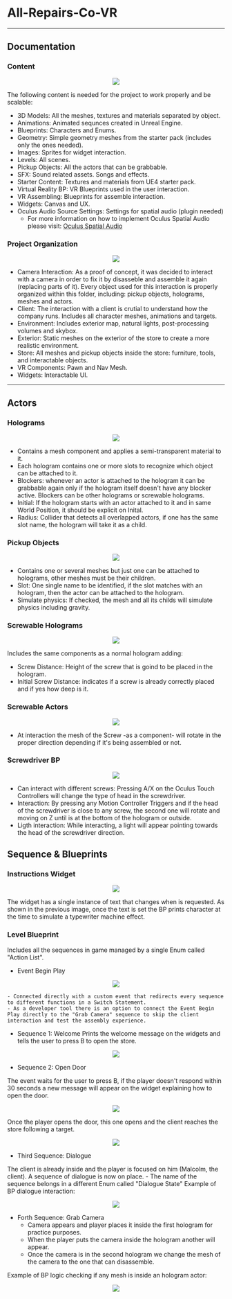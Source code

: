 # All-Repairs-Co-VR
---
## Documentation
### **Content**
<p align="center">
  <img src="Images/Content.PNG">
</p>
The following content is needed for the project to work properly and be scalable:

- 3D Models: All the meshes, textures and materials separated by object.
- Animations: Animated sequnces created in Unreal Engine.
- Blueprints: Characters and Enums.
- Geometry: Simple geometry meshes from the starter pack (includes only the ones needed).
- Images: Sprites for widget interaction.
- Levels: All scenes.
- Pickup Objects: All the actors that can be grabbable.
- SFX: Sound related assets. Songs and effects.
- Starter Content: Textures and materials from UE4 starter pack.
- Virtual Reality BP: VR Blueprints used in the user interaction.
- VR Assembling: Blueprints for assemble interaction.
- Widgets: Canvas and UX.
- Oculus Audio Source Settings: Settings for spatial audio (plugin needed)
    - For more information on how to implement Oculus Spatial Audio please visit: [Oculus Spatial Audio](https://developer.oculus.com/documentation/unreal/audio-osp-ue/)

### **Project Organization**
<p align="center">
  <img src="Images/Level_Organization.PNG">
</p> 

- Camera Interaction: As a proof of concept, it was decided to interact with a camera in order to fix it by disasseble and assemble it again (replacing parts of it). Every object used for this interaction is properly organized within this folder, including: pickup objects, holograms, meshes and actors.
- Client: The interaction with a client is crutial to understand how the company runs. Includes all character meshes, animations and targets.
- Environment: Includes exterior map, natural lights, post-processing volumes and skybox.
- Exterior: Static meshes on the exterior of the store to create a more realistic environment.
- Store: All meshes and pickup objects inside the store: furniture, tools, and interactable objects.
- VR Components: Pawn and Nav Mesh.
- Widgets: Interactable UI.
---

## Actors

### Holograms
<p align="center">
  <img src="Images/Holo.PNG">
</p>

- Contains a mesh component and applies a semi-transparent material to it. 
- Each hologram contains one or more slots to recognize which object can be attached to it. 
- Blockers: whenever an actor is attached to the hologram it can be grabbable again only if the hologram itself doesn't have any blocker active. Blockers can be other holograms or screwable holograms. 
- Initial: If the hologram starts with an actor attached to it and in same World Position, it should be explicit on Inital.
- Radius: Collider that detects all overlapped actors, if one has the same slot name, the hologram will take it as a child.

### Pickup Objects
<p align="center">
  <img src="Images/Pickup.PNG">
</p>

- Contains one or several meshes but just one can be attached to holograms, other meshes must be their children.
- Slot: One single name to be identified, if the slot matches with an hologram, then the actor can be attached to the hologram.
- Simulate physics: If checked, the mesh and all its childs will simulate physics including gravity.

### Screwable Holograms
<p align="center">
  <img src="Images/Screwable.PNG">
</p>

Includes the same components as a normal hologram adding:
- Screw Distance: Height of the screw that is goind to be placed in the hologram.
- Initial Screw Distance: indicates if a screw is already correctly placed and if yes how deep is it.

### Screwable Actors
<p align="center">
  <img src="Images/Screwable_Actor.PNG">
</p>

- At interaction the mesh of the Screw -as a component- will rotate in the proper direction depending if it's being assembled or not.

### Screwdriver BP
<p align="center">
  <img src="Images/Screwdriver.PNG">
</p>

- Can interact with different screws: Pressing A/X on the Oculus Touch Controllers will change the type of head in the screwdriver.
- Interaction: By pressing any Motion Controller Triggers and if the head of the screwdriver is close to any screw, the second one will rotate and moving on Z until is at the bottom of the hologram or outside.
- Ligth interaction: While interacting, a light will appear pointing towards the head of the screwdriver direction.

## Sequence & Blueprints

### Instructions Widget
<p align="center">
  <img src="Images/Widget_BP.PNG">
</p>
The widget has a single instance of text that changes when is requested. 
As shown in the previous image, once the text is set the BP prints character at the time to simulate a typewriter machine effect.

### Level Blueprint
Includes all the sequences in game managed by a single Enum called "Action List".

- Event Begin Play
<p align="center">
  <img src="Images/Begin_Play.PNG">
</p>

	- Connected directly with a custom event that redirects every sequence to different functions in a Switch Statement.
	- As a developer tool there is an option to connect the Event Begin Play directly to the "Grab Camera" sequence to skip the client interaction and test the assembly experience. 
- Sequence 1: Welcome
Prints the welcome message on the widgets and tells the user to press B to open the store.
<p align="center">
  <img src="Images/Welcome.PNG">
</p>

- Sequence 2: Open Door

The event waits for the user to press B, if the player doesn't respond within 30 seconds a new message will appear on the widget explaining how to open the door.
<p align="center">
  <img src="Images/Wait_To_Open.PNG">
</p>

Once the player opens the door, this one opens and the client reaches the store following a target.
<p align="center">
  <img src="Images/Open_Door.PNG">
</p>

- Third Sequence: Dialogue

The client is already inside and the player is focused on him (Malcolm, the client). A sequence of dialogue is now on place.
	- The name of the sequence belongs in a different Enum called "Dialogue State"
Example of BP dialogue interaction:
<p align="center">
  <img src="Images/Dialogue_Interaction.PNG">
</p>

- Forth Sequence: Grab Camera
	- Camera appears and player places it inside the first hologram for practice purposes.
	- When the player puts the camera inside the hologram another will appear.
	- Once the camera is in the second hologram we change the mesh of the camera to the one that can disassemble.

Example of BP logic checking if any mesh is inside an hologram actor:
<p align="center">
  <img src="Images/Camera_In_Hologram.PNG">
</p>














